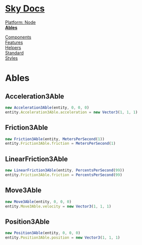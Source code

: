 <!--- This Ables was auto-generated using "npx sky readme" --> 

# [Sky Docs](/README.md)

[Platform: Node](..%2F%40node%2FPlatform%3A%20Node.md)   
**[Ables](..%2Fables%2FAbles.md)**   
  
[Components](..%2Fcomponents%2FComponents.md)   
[Features](..%2Ffeatures%2FFeatures.md)   
[Helpers](..%2Fhelpers%2FHelpers.md)   
[Standard](..%2Fstandard%2FStandard.md)   
[Styles](..%2Fstyles%2FStyles.md)   

# Ables

## Acceleration3Able

```typescript
new Acceleration3Able(entity, 0, 0, 0)
entity.Acceleration3Able.acceleration = new Vector3(1, 1, 1)

```

## Friction3Able

```typescript
new Friction3Able(entity, MetersPerSecond(1))
entity.Friction3Able.friction = MetersPerSecond(1)

```

## LinearFriction3Able

```typescript
new LinearFriction3Able(entity, PercentsPerSecond(99))
entity.Friction3Able.friction = PercentsPerSecond(99)

```

## Move3Able

```typescript
new Move3Able(entity, 0, 0, 0)
entity.Move3Able.velocity = new Vector3(1, 1, 1)

```

## Position3Able

```typescript
new Position3Able(entity, 0, 0, 0)
entity.Position3Able.position = new Vector3(1, 1, 1)

```